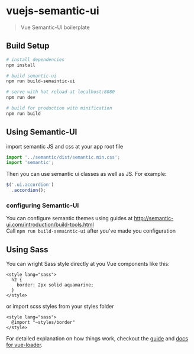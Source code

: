 # vuejs-semantic-ui

> Vue Semantic-UI boilerplate

## Build Setup

``` bash
# install dependencies
npm install

# build semantic-ui
npm run build-semaintic-ui

# serve with hot reload at localhost:8080
npm run dev

# build for production with minification
npm run build
```

## Using Semantic-UI
import semantic JS and css at your app root file
```js
import '../semantic/dist/semantic.min.css';
import 'semantic';
```
Then you can use semantic ui classes as well as JS. For example:

```js
$('.ui.accordion')
  .accordion();
```

### configuring Semantic-UI

You can configure semantic themes using guides at http://semantic-ui.com/introduction/build-tools.html  
Call ```npm run build-semaintic-ui``` after you've made you configuration

## Using Sass

You can wright Sass style directly at you Vue components like this:
```
<style lang="sass">
  h2 {
    border: 2px solid aquamarine;
  }
</style>
```
or 
import scss styles from your styles folder

```
<style lang="sass">
  @import "~styles/border"
</style>
```

For detailed explanation on how things work, checkout the [guide](http://vuejs-templates.github.io/webpack/) and [docs for vue-loader](http://vuejs.github.io/vue-loader).
